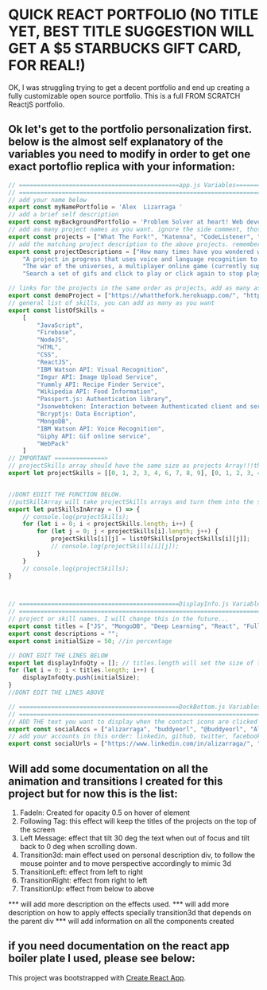 # QUICK REACT PORTFOLIO (NO TITLE YET, BEST TITLE SUGGESTION WILL GET A $5 STARBUCKS GIFT CARD, FOR REAL!)
OK, I was struggling trying to get a decent portfolio and end up creating a fully customizable open source portfolio. This is a full FROM SCRATCH ReactjS portfolio.

## Ok let's get to the portfolio personalization first. below is the almost self explanatory of the variables you need to modify in order to get one exact portoflio replica with your information:

```javascript
// =============================================app.js Variables============================================================//
// =========================================================================================================================//
// add your name below
export const myNamePortfolio = 'Alex  Lizarraga '
// add a brief self description 
export const myBackgroundPortfolio = 'Problem Solver at heart! Web development, Blockchain and Deep Learning enthusiast!';
// add as many project names as you want. ignore the side comment, those are projects that i have pending to upload on my own portfolio :)
export const projects = ["What The Fork!", "Katenna", "CodeListener", "Multiverse", "GifTastic"]; //, "Fun", "Full Stack App", "Blockchain", "Jupyter Books"
// add the matching project description to the above projects. remember it's an array!!
export const projectDescriptions = ["How many times have you wondered what could you cook with that ingredient you saw at the super market? or what is the name of that fruit or food you saw? well don't worry, we have created 'What the fork', just open the camera, take the picture of all the ingredients you have, and in matter of seconds the app will tell you all the meals you can cook. Easy!", "Never again!!, yes, You don't need to train the new hire!, with Katenna the continuity manual and the training expenses are a thing of the past, this app is the tool the managers use to train their new employees. Katenna works by keeping all the knowledge the current employee has about its position, and when an employee quits, the new hire can take the new position right away with katenna as the inexpensive trainer",
    "A project in progress that uses voice and language recognition to create and interact with website elements and display the code html code of such elements, all these without typing a word. The code listener will be the tool to create full websites with one voice command,  will help people with mobility impairement to code html, will help instructors to teach and see code changes in real time, children and adults will be able to code as long as there is a voice to do it.",
    "The war of the universes, a multiplayer online game (currently supports only two players) where you have to bomb your multiverse enemy planet, taking advantage of that moment where all the multiverse planets phase in.",
    "Search a set of gifs and click to play or click again to stop playing, who doesn't love gifs anyways?"]

// links for the projects in the same order as projects, add as many as you want.
export const demoProject = ["https://whatthefork.herokuapp.com/", "http://www.katenna.com", "https://thecodelistener.herokuapp.com/", "https://buddyeorl.github.io/ggj2018/", "https://buddyeorl.github.io/GifTastic/"];
// general list of skills, you can add as many as you want
export const listOfSkills =
    [
        "JavaScript",
        "Firebase",
        "NodeJS",
        "HTML",
        "CSS",
        "ReactJS",
        "IBM Watson API: Visual Recognition",
        "Imgur API: Image Upload Service",
        "Yummly API: Recipe Finder Service",
        "Wikipedia API: Food Information",
        "Passport.js: Authentication library",
        "Jsonwebtoken: Interaction between Authenticated client and server",
        "Bcryptjs: Data Encription",
        "MongoDB",
        "IBM Watson API: Voice Recognition",
        "Giphy API: Gif online service",
        "WebPack"
    ]
// IMPORTANT ==============>
// projectSkills array should have the same size as projects Array!!!the number below represent the index of the array listOfSkills======================> 
export let projectSkills = [[0, 1, 2, 3, 4, 6, 7, 8, 9], [0, 1, 2, 3, 4, 5, 10, 13, 16], [0, 1, 3, 4, 14, 16], [0, 1, 2, 3, 4,], [0, 2, 3, 4, 15], [0, 1, 2, 3, 4], [0, 1, 2, 3, 4], [0, 1, 2, 3, 4], [0, 1, 2, 3, 4]];


//DONT EDIIT THE FUNCTION BELOW.
//putSkillArray will take projectSkills arrays and turn them into the skills from list of skills, this is done to prevent writing the skills repeatedly
export let putSkillsInArray = () => {
    // console.log(projectSkills);
    for (let i = 0; i < projectSkills.length; i++) {
        for (let j = 0; j < projectSkills[i].length; j++) {
            projectSkills[i][j] = listOfSkills[projectSkills[i][j]];
            // console.log(projectSkills[i][j]);
        }
    }
    // console.log(projectSkills);
}



// =============================================DisplayInfo.js Variables============================================================//
// =================================================================================================================================//
// project or skill names, I will change this in the future...
export const titles = ["JS", "MongoDB", "Deep Learning", "React", "Full Stack", "Fun", "Full Stack App", "Blockchain", "Jupyter Books"];
export const descriptions = "";
export const initialSize = 50; //in percentage

// DONT EDIT THE LINES BELOW
export let displayInfoQty = []; // titles.length will set the size of this array to hold the displayInfo card initial size
for (let i = 0; i < titles.length; i++) {
    displayInfoQty.push(initialSize);
}
//DONT EDIT THE LINES ABOVE

// =============================================DockBottom.js Variables============================================================//
// =================================================================================================================================//
// ADD THE text you want to display when the contact icons are clicked
export const socialAccs = ["alizarraga", "buddyeorl", "@buddyeorl", "Alex", "alexander_lizarraga@ymail.com"];
// add your accounts in this order: linkedin, github, twitter, facebook, and your email.
export const socialUrls = ["https://www.linkedin.com/in/alizarraga/", "https://github.com/buddyeorl", "https://twitter.com/buddyeorl", "https://www.facebook.com/alexander.lizarraga.144", "mailto: alexander_lizarraga@ymail.com"];

```

## Will add some documentation on all the animation and transitions I created for this project but for now this is the list:
1. FadeIn: Created for opacity 0.5 on hover of element
2. Following Tag: this effect will keep the titles of the projects on the top of the screen
3. Left Message: effect that tilt 30 deg the text when out of focus and tilt back to 0 deg when scrolling down.
4. Transition3d: main effect used on personal description div, to follow the mouse pointer and to move perspective accordingly to mimic 3d
5. TransitionLeft: effect from left to right
6. TransitionRight: effect from right to left
7. TransitionUp: effect from below to above

*** will add more description on the effects used.
*** will add more description on how to apply effects specially transition3d that depends on the parent div
*** will add information on all the components created


## if you need documentation on the react app boiler plate I used, please see below:
This project was bootstrapped with [Create React App](https://github.com/facebookincubator/create-react-app).